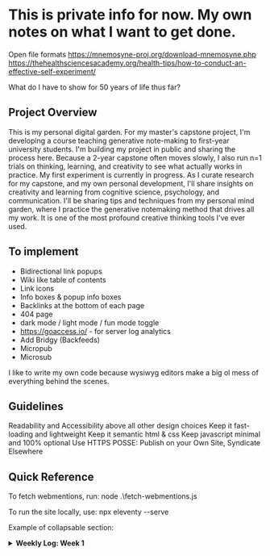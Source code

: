 ﻿# This is private info for now. My own notes on what I want to get done.

Open file formats
https://mnemosyne-proj.org/download-mnemosyne.php
https://thehealthsciencesacademy.org/health-tips/how-to-conduct-an-effective-self-experiment/

What do I have to show for 50 years of life thus far?


## Project Overview
This is my personal digital garden. For my master's capstone project, I'm developing a course teaching generative note-making to first-year university students. I'm building my project in public and sharing the process here.
Because a 2-year capstone often moves slowly, I also run n=1 trials on thinking, learning, and creativity to see what actually works in practice. My first experiment is currently in progress.
As I curate research for my capstone, and my own personal development, I'll share insights on creativity and learning from cognitive science, psychology, and communication.
I'll be sharing tips and techniques from my personal mind garden, where I practice the generative notemaking method that drives all my work. It is one of the most profound creative thinking tools I've ever used.


## To implement
- Bidirectional link popups
- Wiki like table of contents
- Link icons
- Info boxes & popup info boxes
- Backlinks at the bottom of each page
- 404 page
- dark mode / light mode / fun mode toggle
- https://goaccess.io/ - for server log analytics
- Add Bridgy (Backfeeds)
- Micropub
- Microsub

I like to write my own code because wysiwyg editors make a big ol mess of everything behind the scenes.


## Guidelines
Readability and Accessibility above all other design choices
Keep it fast-loading and lightweight
Keep it semantic html & css
Keep javascript minimal and 100% optional
Use HTTPS
POSSE: Publish on your Own Site, Syndicate Elsewhere


## Quick Reference

To fetch webmentions, run:
node .\fetch-webmentions.js

To run the site locally, use:
npx eleventy --serve

Example of collapsable section:
<details>
<summary><strong>Weekly Log: Week 1</strong></summary>
<!-- content here -->
</details>